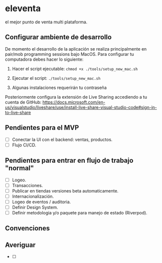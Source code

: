 # eleventa

el mejor punto de venta multi plataforma.

## Configurar ambiente de desarrollo

De momento el desarrollo de la aplicación se realiza principalmente en pair/mob programming sessions bajo MacOS. Para configurar tu computadora debes hacer lo siguiente:

1. Hacer el script ejecutable:
   `chmod +x ./tools/setup_new_mac.sh`

2. Ejecutar el script:
   `./tools/setup_new_mac.sh`

3. Algunas instalaciones requerirán tu contraseña

Posteriormente configura la extensión de Live Sharing accediendo a tu cuenta de GitHub:
https://docs.microsoft.com/en-us/visualstudio/liveshare/use/install-live-share-visual-studio-code#sign-in-to-live-share

## Pendientes para el MVP

- [ ] Conectar la UI con el backend: ventas, productos.
- [ ] Flujo CI/CD.

## Pendientes para entrar en flujo de trabajo "normal"

- [ ] Logeo.
- [ ] Transacciones.
- [ ] Publicar en tiendas versiones beta automaticamente.
- [ ] Internacionalización.
- [ ] Logeo de eventos / auditoria.
- [ ] Definir Design System.
- [ ] Definir metodologia y/o paquete para manejo de estado (Riverpod).

## Convenciones

## Averiguar

- [ ]
